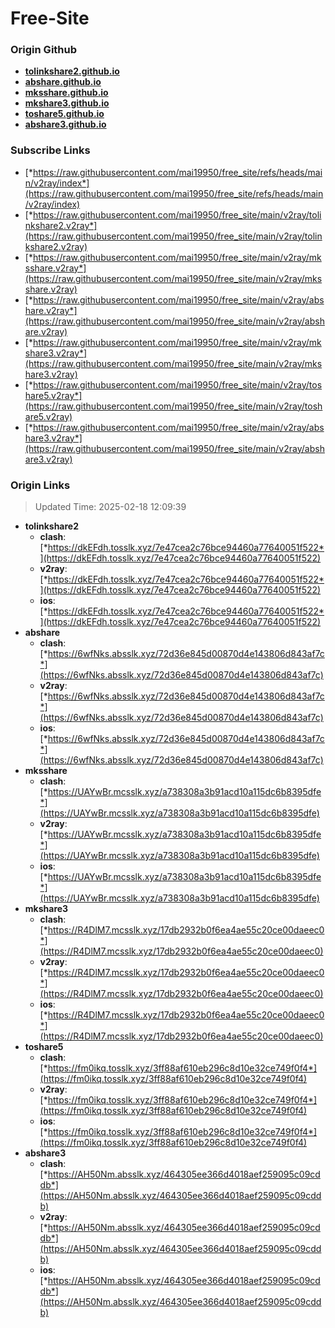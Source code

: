 # Free-Site

### Origin Github

- [**tolinkshare2.github.io**](https://github.com/tolinkshare2/tolinkshare2.github.io)
- [**abshare.github.io**](https://github.com/abshare/abshare.github.io)
- [**mksshare.github.io**](https://github.com/mksshare/mksshare.github.io)
- [**mkshare3.github.io**](https://github.com/mkshare3/mkshare3.github.io)
- [**toshare5.github.io**](https://github.com/toshare5/toshare5.github.io)
- [**abshare3.github.io**](https://github.com/abshare3/abshare3.github.io)

### Subscribe Links

- [*https://raw.githubusercontent.com/mai19950/free_site/refs/heads/main/v2ray/index*](https://raw.githubusercontent.com/mai19950/free_site/refs/heads/main/v2ray/index)
- [*https://raw.githubusercontent.com/mai19950/free_site/main/v2ray/tolinkshare2.v2ray*](https://raw.githubusercontent.com/mai19950/free_site/main/v2ray/tolinkshare2.v2ray)
- [*https://raw.githubusercontent.com/mai19950/free_site/main/v2ray/mksshare.v2ray*](https://raw.githubusercontent.com/mai19950/free_site/main/v2ray/mksshare.v2ray)
- [*https://raw.githubusercontent.com/mai19950/free_site/main/v2ray/abshare.v2ray*](https://raw.githubusercontent.com/mai19950/free_site/main/v2ray/abshare.v2ray)
- [*https://raw.githubusercontent.com/mai19950/free_site/main/v2ray/mkshare3.v2ray*](https://raw.githubusercontent.com/mai19950/free_site/main/v2ray/mkshare3.v2ray)
- [*https://raw.githubusercontent.com/mai19950/free_site/main/v2ray/toshare5.v2ray*](https://raw.githubusercontent.com/mai19950/free_site/main/v2ray/toshare5.v2ray)
- [*https://raw.githubusercontent.com/mai19950/free_site/main/v2ray/abshare3.v2ray*](https://raw.githubusercontent.com/mai19950/free_site/main/v2ray/abshare3.v2ray)

### Origin Links

> Updated Time: 2025-02-18 12:09:39

- **tolinkshare2**
  - **clash**: [*https://dkEFdh.tosslk.xyz/7e47cea2c76bce94460a77640051f522*](https://dkEFdh.tosslk.xyz/7e47cea2c76bce94460a77640051f522)
  - **v2ray**: [*https://dkEFdh.tosslk.xyz/7e47cea2c76bce94460a77640051f522*](https://dkEFdh.tosslk.xyz/7e47cea2c76bce94460a77640051f522)
  - **ios**: [*https://dkEFdh.tosslk.xyz/7e47cea2c76bce94460a77640051f522*](https://dkEFdh.tosslk.xyz/7e47cea2c76bce94460a77640051f522)
- **abshare**
  - **clash**: [*https://6wfNks.absslk.xyz/72d36e845d00870d4e143806d843af7c*](https://6wfNks.absslk.xyz/72d36e845d00870d4e143806d843af7c)
  - **v2ray**: [*https://6wfNks.absslk.xyz/72d36e845d00870d4e143806d843af7c*](https://6wfNks.absslk.xyz/72d36e845d00870d4e143806d843af7c)
  - **ios**: [*https://6wfNks.absslk.xyz/72d36e845d00870d4e143806d843af7c*](https://6wfNks.absslk.xyz/72d36e845d00870d4e143806d843af7c)
- **mksshare**
  - **clash**: [*https://UAYwBr.mcsslk.xyz/a738308a3b91acd10a115dc6b8395dfe*](https://UAYwBr.mcsslk.xyz/a738308a3b91acd10a115dc6b8395dfe)
  - **v2ray**: [*https://UAYwBr.mcsslk.xyz/a738308a3b91acd10a115dc6b8395dfe*](https://UAYwBr.mcsslk.xyz/a738308a3b91acd10a115dc6b8395dfe)
  - **ios**: [*https://UAYwBr.mcsslk.xyz/a738308a3b91acd10a115dc6b8395dfe*](https://UAYwBr.mcsslk.xyz/a738308a3b91acd10a115dc6b8395dfe)
- **mkshare3**
  - **clash**: [*https://R4DlM7.mcsslk.xyz/17db2932b0f6ea4ae55c20ce00daeec0*](https://R4DlM7.mcsslk.xyz/17db2932b0f6ea4ae55c20ce00daeec0)
  - **v2ray**: [*https://R4DlM7.mcsslk.xyz/17db2932b0f6ea4ae55c20ce00daeec0*](https://R4DlM7.mcsslk.xyz/17db2932b0f6ea4ae55c20ce00daeec0)
  - **ios**: [*https://R4DlM7.mcsslk.xyz/17db2932b0f6ea4ae55c20ce00daeec0*](https://R4DlM7.mcsslk.xyz/17db2932b0f6ea4ae55c20ce00daeec0)
- **toshare5**
  - **clash**: [*https://fm0ikq.tosslk.xyz/3ff88af610eb296c8d10e32ce749f0f4*](https://fm0ikq.tosslk.xyz/3ff88af610eb296c8d10e32ce749f0f4)
  - **v2ray**: [*https://fm0ikq.tosslk.xyz/3ff88af610eb296c8d10e32ce749f0f4*](https://fm0ikq.tosslk.xyz/3ff88af610eb296c8d10e32ce749f0f4)
  - **ios**: [*https://fm0ikq.tosslk.xyz/3ff88af610eb296c8d10e32ce749f0f4*](https://fm0ikq.tosslk.xyz/3ff88af610eb296c8d10e32ce749f0f4)
- **abshare3**
  - **clash**: [*https://AH50Nm.absslk.xyz/464305ee366d4018aef259095c09cddb*](https://AH50Nm.absslk.xyz/464305ee366d4018aef259095c09cddb)
  - **v2ray**: [*https://AH50Nm.absslk.xyz/464305ee366d4018aef259095c09cddb*](https://AH50Nm.absslk.xyz/464305ee366d4018aef259095c09cddb)
  - **ios**: [*https://AH50Nm.absslk.xyz/464305ee366d4018aef259095c09cddb*](https://AH50Nm.absslk.xyz/464305ee366d4018aef259095c09cddb)
